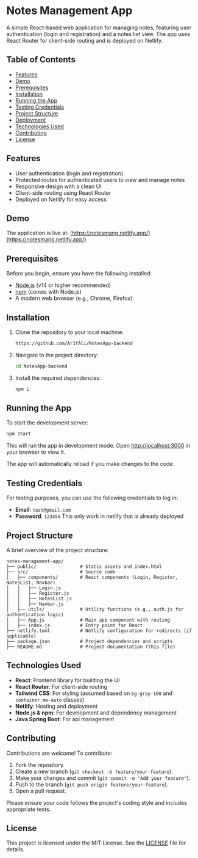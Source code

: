 # Notes Management App

A simple React-based web application for managing notes, featuring user authentication (login and registration) and a notes list view. The app uses React Router for client-side routing and is deployed on Netlify.

## Table of Contents

- [Features](#features)
- [Demo](#demo)
- [Prerequisites](#prerequisites)
- [Installation](#installation)
- [Running the App](#running-the-app)
- [Testing Credentials](#testing-credentials)
- [Project Structure](#project-structure)
- [Deployment](#deployment)
- [Technologies Used](#technologies-used)
- [Contributing](#contributing)
- [License](#license)

## Features

- User authentication (login and registration)
- Protected routes for authenticated users to view and manage notes
- Responsive design with a clean UI
- Client-side routing using React Router
- Deployed on Netlify for easy access

## Demo

The application is live at: [https://notesmang.netlify.app/](https://notesmang.netlify.app/)

## Prerequisites

Before you begin, ensure you have the following installed:

- [Node.js](https://nodejs.org/) (v14 or higher recommended)
- [npm](https://www.npmjs.com/) (comes with Node.js)
- A modern web browser (e.g., Chrome, Firefox)

## Installation

1. Clone the repository to your local machine:
   ```bash
   https://github.com/Ar1fAli/NotesApp-backend
   ```
2. Navigate to the project directory:
   ```bash
   cd NotesApp-backend
   ```
3. Install the required dependencies:
   ```bash
   npm i
   ```

## Running the App

To start the development server:

```bash
npm start
```

This will run the app in development mode. Open [http://localhost:3000](http://localhost:3000) in your browser to view it.

The app will automatically reload if you make changes to the code.

## Testing Credentials

For testing purposes, you can use the following credentials to log in:

- **Email**: `test@gmail.com`
- **Password**: `123456`
  This only work in netlify that is already deployed

## Project Structure

A brief overview of the project structure:

```
notes-management-app/
├── public/                # Static assets and index.html
├── src/                   # Source code
│   ├── components/        # React components (Login, Register, NotesList, Navbar)
│   │   ├── Login.js
│   │   ├── Register.js
│   │   ├── NotesList.js
│   │   ├── Navbar.js
│   ├── utils/             # Utility functions (e.g., auth.js for authentication logic)
│   ├── App.js             # Main app component with routing
│   ├── index.js           # Entry point for React
├── netlify.toml           # Netlify configuration for redirects (if applicable)
├── package.json           # Project dependencies and scripts
├── README.md              # Project documentation (this file)
```

## Technologies Used

- **React**: Frontend library for building the UI
- **React Router**: For client-side routing
- **Tailwind CSS**: For styling (assumed based on `bg-gray-100` and `container mx-auto` classes)
- **Netlify**: Hosting and deployment
- **Node.js & npm**: For development and dependency management
- **Java Spring Boot**: For api management

## Contributing

Contributions are welcome! To contribute:

1. Fork the repository.
2. Create a new branch (`git checkout -b feature/your-feature`).
3. Make your changes and commit (`git commit -m "Add your feature"`).
4. Push to the branch (`git push origin feature/your-feature`).
5. Open a pull request.

Please ensure your code follows the project's coding style and includes appropriate tests.

## License

This project is licensed under the MIT License. See the [LICENSE](LICENSE) file for details.

